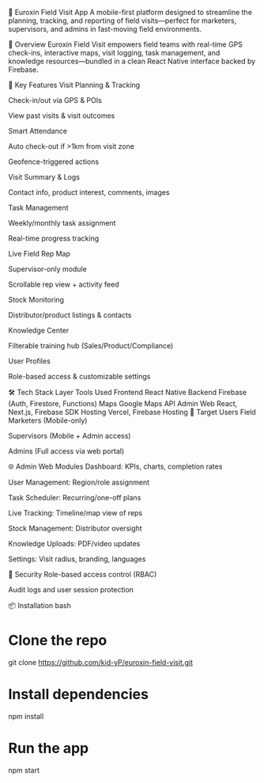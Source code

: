 📍 Euroxin Field Visit App
A mobile-first platform designed to streamline the planning, tracking, and reporting of field visits—perfect for marketers, supervisors, and admins in fast-moving field environments.

🚀 Overview
Euroxin Field Visit empowers field teams with real-time GPS check-ins, interactive maps, visit logging, task management, and knowledge resources—bundled in a clean React Native interface backed by Firebase.

📱 Key Features
Visit Planning & Tracking

Check-in/out via GPS & POIs

View past visits & visit outcomes

Smart Attendance

Auto check-out if >1km from visit zone

Geofence-triggered actions

Visit Summary & Logs

Contact info, product interest, comments, images

Task Management

Weekly/monthly task assignment

Real-time progress tracking

Live Field Rep Map

Supervisor-only module

Scrollable rep view + activity feed

Stock Monitoring

Distributor/product listings & contacts

Knowledge Center

Filterable training hub (Sales/Product/Compliance)

User Profiles

Role-based access & customizable settings

🛠 Tech Stack
Layer	Tools Used
Frontend	React Native
Backend	Firebase (Auth, Firestore, Functions)
Maps	Google Maps API
Admin Web	React, Next.js, Firebase SDK
Hosting	Vercel, Firebase Hosting
👥 Target Users
Field Marketers (Mobile-only)

Supervisors (Mobile + Admin access)

Admins (Full access via web portal)

🌐 Admin Web Modules
Dashboard: KPIs, charts, completion rates

User Management: Region/role assignment

Task Scheduler: Recurring/one-off plans

Live Tracking: Timeline/map view of reps

Stock Management: Distributor oversight

Knowledge Uploads: PDF/video updates

Settings: Visit radius, branding, languages

🔐 Security
Role-based access control (RBAC)

Audit logs and user session protection

📦 Installation
bash
# Clone the repo
git clone https://github.com/kid-yP/euroxin-field-visit.git

# Install dependencies
npm install

# Run the app
npm start
